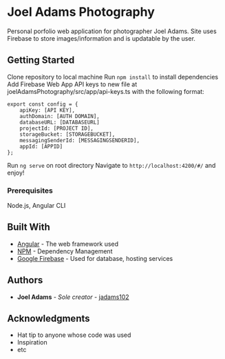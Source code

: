 # Joel Adams Photography
Personal porfolio web application for photographer Joel Adams. Site uses Firebase to store images/information and is updatable by the user.

## Getting Started

Clone repository to local machine
Run `npm install` to install dependencies
Add Firebase Web App API keys to new file at joelAdamsPhotography/src/app/api-keys.ts with the following format:
```
export const config = {
    apiKey: [API KEY],
    authDomain: [AUTH DOMAIN],
    databaseURL: [DATABASEURL]
    projectId: [PROJECT ID],
    storageBucket: [STORAGEBUCKET],
    messagingSenderId: [MESSAGINGSENDERID],
    appId: [APPID]
};
```
Run `ng serve` on root directory
Navigate to `http://localhost:4200/#/` and enjoy!

### Prerequisites

Node.js, Angular CLI

## Built With

* [Angular](https://angular.io/) - The web framework used
* [NPM](https://www.npmjs.com/) - Dependency Management
* [Google Firebase](https://firebase.google.com/) - Used for database, hosting services

## Authors

* **Joel Adams** - *Sole creator* - [jadams102](https://github.com/jadams102)

## Acknowledgments

* Hat tip to anyone whose code was used
* Inspiration
* etc
